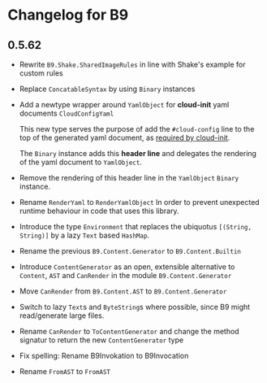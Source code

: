 # Changelog for B9

## 0.5.62

* Rewrite `B9.Shake.SharedImageRules` in line with 
  Shake's example for custom rules  

* Replace `ConcatableSyntax` by using `Binary` instances

* Add a newtype wrapper around `YamlObject` for **cloud-init** yaml documents
  `CloudConfigYaml`
  
  This new type serves the purpose of add the `#cloud-config`
  line to the top of the generated yaml document, 
  as [required by cloud-init](https://cloudinit.readthedocs.io/en/latest/topics/format.html#cloud-config-data).
  
  The `Binary` instance adds this **header line** and 
  delegates the rendering of the yaml document to 
  `YamlObject`.
  
* Remove the rendering of this header line in the `YamlObject` 
  `Binary` instance.

* Rename `RenderYaml` to `RenderYamlObject` In order to prevent unexpected 
  runtime behaviour in code that uses this library.
  
* Introduce the type `Environment` that replaces the ubiquotus `[(String, String)]`
  by a lazy `Text` based `HashMap`.
  
* Rename the previous `B9.Content.Generator` to `B9.Content.Builtin`

* Introduce `ContentGenerator` as an open, extensible alternative
  to `Content`, `AST` and `CanRender` in the module
  `B9.Content.Generator`

* Move `CanRender` from `B9.Content.AST` to `B9.Content.Generator`    

* Switch to lazy `Text`s and `ByteString`s where possible, since B9 might
  read/generate large files. 
  
* Rename `CanRender` to `ToContentGenerator` 
  and change the method signatur to return the new `ContentGenerator` type  

* Fix spelling: Rename B9Invokation to B9Invocation
  
* Rename `FromAST` to `FromAST`